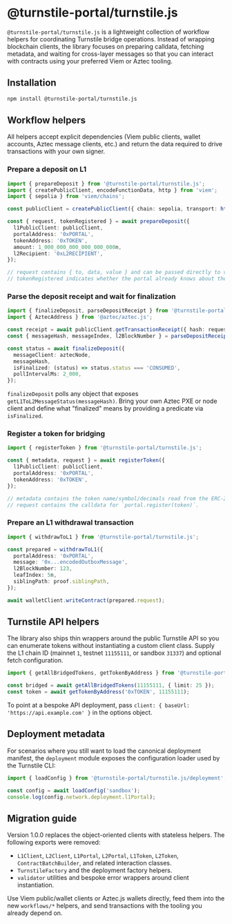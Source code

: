 # @turnstile-portal/turnstile.js

`@turnstile-portal/turnstile.js` is a lightweight collection of workflow helpers for coordinating Turnstile bridge operations.
Instead of wrapping blockchain clients, the library focuses on preparing calldata, fetching metadata, and waiting for cross-layer
messages so that you can interact with contracts using your preferred Viem or Aztec tooling.

## Installation

```bash
npm install @turnstile-portal/turnstile.js
```

## Workflow helpers

All helpers accept explicit dependencies (Viem public clients, wallet accounts, Aztec message clients, etc.) and return the
data required to drive transactions with your own signer.

### Prepare a deposit on L1

```ts
import { prepareDeposit } from '@turnstile-portal/turnstile.js';
import { createPublicClient, encodeFunctionData, http } from 'viem';
import { sepolia } from 'viem/chains';

const publicClient = createPublicClient({ chain: sepolia, transport: http('https://sepolia.example') });

const { request, tokenRegistered } = await prepareDeposit({
  l1PublicClient: publicClient,
  portalAddress: '0xPORTAL',
  tokenAddress: '0xTOKEN',
  amount: 1_000_000_000_000_000_000n,
  l2Recipient: '0xL2RECIPIENT',
});

// request contains { to, data, value } and can be passed directly to viem's wallet client.
// tokenRegistered indicates whether the portal already knows about the token.
```

### Parse the deposit receipt and wait for finalization

```ts
import { finalizeDeposit, parseDepositReceipt } from '@turnstile-portal/turnstile.js';
import { AztecAddress } from '@aztec/aztec.js';

const receipt = await publicClient.getTransactionReceipt({ hash: requestHash });
const { messageHash, messageIndex, l2BlockNumber } = parseDepositReceipt(receipt);

const status = await finalizeDeposit({
  messageClient: aztecNode,
  messageHash,
  isFinalized: (status) => status.status === 'CONSUMED',
  pollIntervalMs: 2_000,
});
```

`finalizeDeposit` polls any object that exposes `getL1ToL2MessageStatus(messageHash)`. Bring your own Aztec PXE or node client
and define what "finalized" means by providing a predicate via `isFinalized`.

### Register a token for bridging

```ts
import { registerToken } from '@turnstile-portal/turnstile.js';

const { metadata, request } = await registerToken({
  l1PublicClient: publicClient,
  portalAddress: '0xPORTAL',
  tokenAddress: '0xTOKEN',
});

// metadata contains the token name/symbol/decimals read from the ERC-20 contract.
// request contains the calldata for `portal.register(token)`.
```

### Prepare an L1 withdrawal transaction

```ts
import { withdrawToL1 } from '@turnstile-portal/turnstile.js';

const prepared = withdrawToL1({
  portalAddress: '0xPORTAL',
  message: '0x...encodedOutboxMessage',
  l2BlockNumber: 123,
  leafIndex: 5n,
  siblingPath: proof.siblingPath,
});

await walletClient.writeContract(prepared.request);
```

## Turnstile API helpers

The library also ships thin wrappers around the public Turnstile API so you can enumerate tokens without instantiating a custom
client class. Supply the L1 chain ID (mainnet `1`, testnet `11155111`, or sandbox `31337`) and optional fetch configuration.

```ts
import { getAllBridgedTokens, getTokenByAddress } from '@turnstile-portal/turnstile.js';

const bridged = await getAllBridgedTokens(11155111, { limit: 25 });
const token = await getTokenByAddress('0xTOKEN', 11155111);
```

To point at a bespoke API deployment, pass `client: { baseUrl: 'https://api.example.com' }` in the options object.

## Deployment metadata

For scenarios where you still want to load the canonical deployment manifest, the `deployment` module exposes the configuration
loader used by the Turnstile CLI:

```ts
import { loadConfig } from '@turnstile-portal/turnstile.js/deployment';

const config = await loadConfig('sandbox');
console.log(config.network.deployment.l1Portal);
```

## Migration guide

Version 1.0.0 replaces the object-oriented clients with stateless helpers. The following exports were removed:

- `L1Client`, `L2Client`, `L1Portal`, `L2Portal`, `L1Token`, `L2Token`, `ContractBatchBuilder`, and related interaction classes.
- `TurnstileFactory` and the deployment factory helpers.
- `validator` utilities and bespoke error wrappers around client instantiation.

Use Viem public/wallet clients or Aztec.js wallets directly, feed them into the new `workflows/*` helpers, and send transactions
with the tooling you already depend on.
